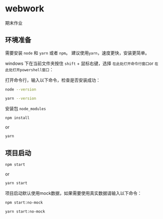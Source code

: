# webwork

期末作业

## 环境准备
需要安装 `node` 和 `yarn` 或者 `npm`。
建议使用`yarn`，速度更快，安装更简单。

windows 下在当前文件夹按住 `shift` + 鼠标右键，选择 `在此处打开命令行窗口`or `在此处打开powershell窗口`：



打开命令行，输入以下命令，检查是否安装成功：
```bash
node --version
```

```bash
yarn --version
```


安装包 `node_modules`

```bash
npm install
```
or
```bash
yarn
```
## 项目启动

```bash
npm start
```
or

```bash
yarn start
```
项目启动默认使用mock数据，如果需要使用真实数据请输入以下命令：

```bash
npm start:no-mock
```

```bash
yarn start:no-mock
```


